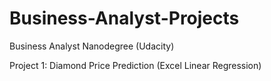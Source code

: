 # Business-Analyst-Projects
Business Analyst Nanodegree (Udacity)

Project 1: Diamond Price Prediction (Excel Linear Regression)
